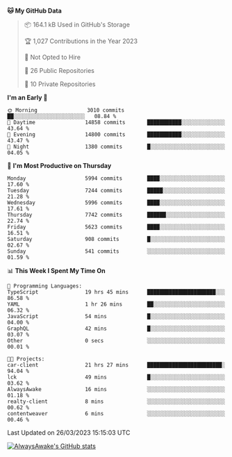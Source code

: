 <!--START_SECTION:waka-->
**🐱 My GitHub Data** 

> 📦 164.1 kB Used in GitHub's Storage 
 > 
> 🏆 1,027 Contributions in the Year 2023
 > 
> 🚫 Not Opted to Hire
 > 
> 📜 26 Public Repositories 
 > 
> 🔑 10 Private Repositories 
 > 
**I'm an Early 🐤** 

```text
🌞 Morning                3010 commits        ██░░░░░░░░░░░░░░░░░░░░░░░   08.84 % 
🌆 Daytime                14858 commits       ███████████░░░░░░░░░░░░░░   43.64 % 
🌃 Evening                14800 commits       ███████████░░░░░░░░░░░░░░   43.47 % 
🌙 Night                  1380 commits        █░░░░░░░░░░░░░░░░░░░░░░░░   04.05 % 
```
📅 **I'm Most Productive on Thursday** 

```text
Monday                   5994 commits        ████░░░░░░░░░░░░░░░░░░░░░   17.60 % 
Tuesday                  7244 commits        █████░░░░░░░░░░░░░░░░░░░░   21.28 % 
Wednesday                5996 commits        ████░░░░░░░░░░░░░░░░░░░░░   17.61 % 
Thursday                 7742 commits        ██████░░░░░░░░░░░░░░░░░░░   22.74 % 
Friday                   5623 commits        ████░░░░░░░░░░░░░░░░░░░░░   16.51 % 
Saturday                 908 commits         █░░░░░░░░░░░░░░░░░░░░░░░░   02.67 % 
Sunday                   541 commits         ░░░░░░░░░░░░░░░░░░░░░░░░░   01.59 % 
```


📊 **This Week I Spent My Time On** 

```text
💬 Programming Languages: 
TypeScript               19 hrs 45 mins      ██████████████████████░░░   86.58 % 
YAML                     1 hr 26 mins        ██░░░░░░░░░░░░░░░░░░░░░░░   06.32 % 
JavaScript               54 mins             █░░░░░░░░░░░░░░░░░░░░░░░░   04.00 % 
GraphQL                  42 mins             █░░░░░░░░░░░░░░░░░░░░░░░░   03.07 % 
Other                    0 secs              ░░░░░░░░░░░░░░░░░░░░░░░░░   00.01 % 

🐱‍💻 Projects: 
car-client               21 hrs 27 mins      ████████████████████████░   94.04 % 
lck                      49 mins             █░░░░░░░░░░░░░░░░░░░░░░░░   03.62 % 
AlwaysAwake              16 mins             ░░░░░░░░░░░░░░░░░░░░░░░░░   01.18 % 
realty-client            8 mins              ░░░░░░░░░░░░░░░░░░░░░░░░░   00.62 % 
contentweaver            6 mins              ░░░░░░░░░░░░░░░░░░░░░░░░░   00.46 % 
```


 Last Updated on 26/03/2023 15:15:03 UTC
<!--END_SECTION:waka-->

[![AlwaysAwake's GitHub stats](https://github-readme-stats.vercel.app/api?username=AlwaysAwake&show_icons=true&theme=github_dark&count_private=true)](https://github.com/AlwaysAwake/AlwaysAwake)
